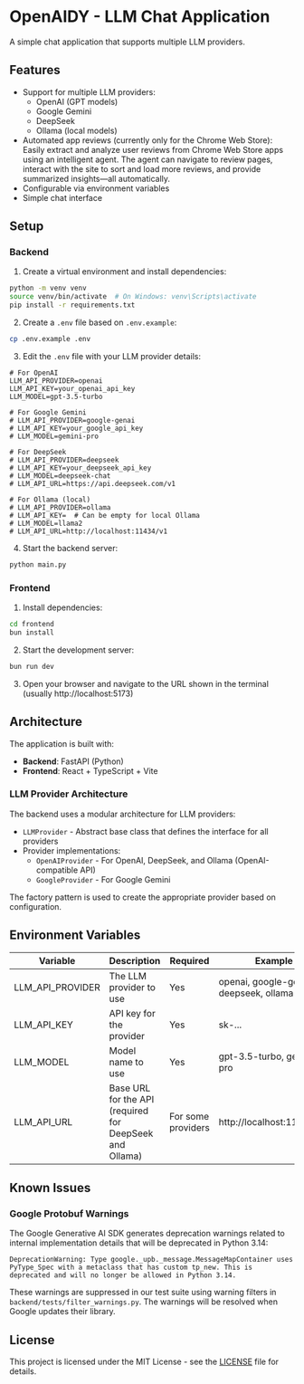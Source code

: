 # OpenAIDY - LLM Chat Application

A simple chat application that supports multiple LLM providers.

## Features

- Support for multiple LLM providers:
  - OpenAI (GPT models)
  - Google Gemini
  - DeepSeek
  - Ollama (local models)
- Automated app reviews (currently only for the Chrome Web Store): Easily extract and analyze user reviews from Chrome Web Store apps using an intelligent agent. The agent can navigate to review pages, interact with the site to sort and load more reviews, and provide summarized insights—all automatically.
- Configurable via environment variables
- Simple chat interface

## Setup

### Backend

1. Create a virtual environment and install dependencies:

```bash
python -m venv venv
source venv/bin/activate  # On Windows: venv\Scripts\activate
pip install -r requirements.txt
```

2. Create a `.env` file based on `.env.example`:

```bash
cp .env.example .env
```

3. Edit the `.env` file with your LLM provider details:

```
# For OpenAI
LLM_API_PROVIDER=openai
LLM_API_KEY=your_openai_api_key
LLM_MODEL=gpt-3.5-turbo

# For Google Gemini
# LLM_API_PROVIDER=google-genai
# LLM_API_KEY=your_google_api_key
# LLM_MODEL=gemini-pro

# For DeepSeek
# LLM_API_PROVIDER=deepseek
# LLM_API_KEY=your_deepseek_api_key
# LLM_MODEL=deepseek-chat
# LLM_API_URL=https://api.deepseek.com/v1

# For Ollama (local)
# LLM_API_PROVIDER=ollama
# LLM_API_KEY=  # Can be empty for local Ollama
# LLM_MODEL=llama2
# LLM_API_URL=http://localhost:11434/v1
```

4. Start the backend server:

```bash
python main.py
```

### Frontend

1. Install dependencies:

```bash
cd frontend
bun install
```

2. Start the development server:

```bash
bun run dev
```

3. Open your browser and navigate to the URL shown in the terminal (usually http://localhost:5173)

## Architecture

The application is built with:

- **Backend**: FastAPI (Python)
- **Frontend**: React + TypeScript + Vite

### LLM Provider Architecture

The backend uses a modular architecture for LLM providers:

- `LLMProvider` - Abstract base class that defines the interface for all providers
- Provider implementations:
  - `OpenAIProvider` - For OpenAI, DeepSeek, and Ollama (OpenAI-compatible API)
  - `GoogleProvider` - For Google Gemini

The factory pattern is used to create the appropriate provider based on configuration.

## Environment Variables

| Variable | Description | Required | Example |
|----------|-------------|----------|---------|
| LLM_API_PROVIDER | The LLM provider to use | Yes | openai, google-genai, deepseek, ollama |
| LLM_API_KEY | API key for the provider | Yes | sk-... |
| LLM_MODEL | Model name to use | Yes | gpt-3.5-turbo, gemini-pro |
| LLM_API_URL | Base URL for the API (required for DeepSeek and Ollama) | For some providers | http://localhost:11434/v1 |

## Known Issues

### Google Protobuf Warnings

The Google Generative AI SDK generates deprecation warnings related to internal implementation details that will be deprecated in Python 3.14:

```
DeprecationWarning: Type google._upb._message.MessageMapContainer uses PyType_Spec with a metaclass that has custom tp_new. This is deprecated and will no longer be allowed in Python 3.14.
```

These warnings are suppressed in our test suite using warning filters in `backend/tests/filter_warnings.py`. The warnings will be resolved when Google updates their library.

## License

This project is licensed under the MIT License - see the [LICENSE](LICENSE) file for details.
